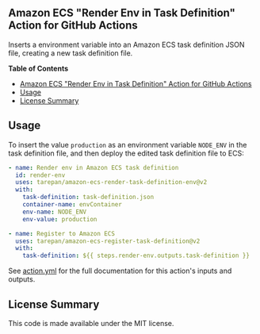 ## Amazon ECS "Render Env in Task Definition" Action for GitHub Actions

Inserts a environment variable into an Amazon ECS task definition JSON file, creating a new task definition file.

**Table of Contents**

<!-- toc -->

- [Amazon ECS "Render Env in Task Definition" Action for GitHub Actions](#amazon-ecs-%22render-env-in-task-definition%22-action-for-github-actions)
- [Usage](#usage)
- [License Summary](#license-summary)

<!-- tocstop -->

## Usage

To insert the value `production` as an environment variable `NODE_ENV` in the task definition file, and then deploy the edited task definition file to ECS:

```yaml
- name: Render env in Amazon ECS task definition
  id: render-env
  uses: tarepan/amazon-ecs-render-task-definition-env@v2
  with:
    task-definition: task-definition.json
    container-name: envContainer
    env-name: NODE_ENV
    env-value: production

- name: Register to Amazon ECS
  uses: tarepan/amazon-ecs-register-task-definition@v2
  with:
    task-definition: ${{ steps.render-env.outputs.task-definition }}
```

See [action.yml](action.yml) for the full documentation for this action's inputs and outputs.

## License Summary

This code is made available under the MIT license.
